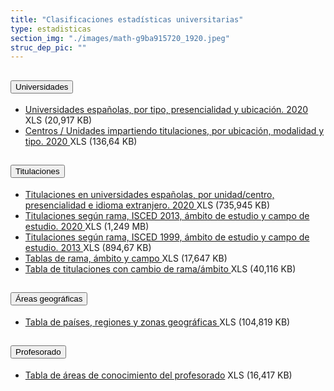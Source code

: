 ```yaml
---
title: "Clasificaciones estadísticas universitarias"
type: estadisticas
section_img: "./images/math-g9ba915720_1920.jpeg"
struc_dep_pic: ""
---
```

<section>
    <article>
        <div class="container container_xl_accoordion p-0">
            <div class="row mt-4">
                <div class="col-lg-12 content_collapse mb-120">
                            <div class="accordion" id="accordionPanelsStayOpenExample">
                                <div class="accordion-item">
                                    <h2 class="accordion-header" id="panelsStayOpen-headingOne">
                                        <button class="accordion-button collapsed" type="button" data-bs-toggle="collapse" data-bs-target="#panelsStayOpen-collapseOne" aria-expanded="false" aria-controls="panelsStayOpen-collapseOne">
                                            Universidades
                                        </button>
                                    </h2>
                                    <div id="panelsStayOpen-collapseOne" class="accordion-collapse collapse " aria-labelledby="panelsStayOpen-headingOne">
                                        <div class="accordion-body">
                                            <article id="section_link">
                                                <div class="container-fluid">
                                                    <div class="row">
                                                        <div class="col-12">
                                                            <ul>
                                <li><a href="{{<siteurl>}}documentos/excel/estadisticas/Clasificaciones-Universidades-2020.xlsx" target="_blank">Universidades españolas, por tipo, presencialidad y ubicación. 2020 <i class="fas fa-external-link-alt"></i></a> <i class="far fa-file-excel text-success"></i> XLS (20,917 KB)
                                <li><a href="{{<siteurl>}}documentos/excel/estadisticas/clasificaciones-centros-unidades-2020.xlsx" target="_blank">Centros / Unidades impartiendo titulaciones, por ubicación, modalidad y tipo. 2020 <i class="fas fa-external-link-alt"></i></a> <i class="far fa-file-excel text-success"></i> XLS (136,64 KB)
                            </ul>
                                                        </div>
                                                    </div>
                                                </div>
                                            </article>
                                        </div>
                                    </div>
                                </div>
                                <div class="accordion-item">
                                    <h2 class="accordion-header" id="panelsStayOpen-headingTwo">
                                        <button class="accordion-button collapsed" type="button" data-bs-toggle="collapse" data-bs-target="#panelsStayOpen-collapseTwo" aria-expanded="false">
                                            Titulaciones
                                        </button>
                                    </h2>
                                    <div id="panelsStayOpen-collapseTwo" class="accordion-collapse collapse" aria-labelledby="panelsStayOpen-headingTwo">
                                        <div class="accordion-body">
                                            <article id="section_link">
                                                <div class="container-fluid">
                                                    <div class="row">
                                                        <div class="col-12">
                            <ul>
                                <li><a href="{{<siteurl>}}documentos/excel/estadisticas/Titulaciones_uni_espanolas_x_uni-centr-presen_idio-2020.xlsx" target="_blank">Titulaciones en universidades españolas, por unidad/centro, presencialidad e idioma extranjero. 2020 <i class="fas fa-external-link-alt"></i></a>  <i class="far fa-file-excel text-success"></i> XLS (735,945 KB)  
                                <li><a href="{{<siteurl>}}documentos/excel/estadisticas/Titulaciones_rama_ISCED13_ambito_estudio_campo_estudio.2020.xlsx" target="_blank">Titulaciones según rama, ISCED 2013, ámbito de estudio y campo de estudio. 2020  <i class="fas fa-external-link-alt"></i></a>  <i class="far fa-file-excel text-success"></i> XLS (1,249 MB) 
                                <li><a href="https://www.universidades.gob.es/stfls/MICINN/Universidades/Ficheros/Estadisticas/Titulaciones_rama_ISCED_1999_ambito_campo_estudio_2013_2.xlsx" target="_blank">Titulaciones según rama, ISCED 1999, ámbito de estudio y campo de estudio. 2013  <i class="fas fa-external-link-alt"></i></a> <i class="far fa-file-excel text-success"></i> XLS (894,67 KB) 
                                <li><a href="https://www.universidades.gob.es/stfls/MICINN/Universidades/Ficheros/Estadisticas/clasificaciones-tablas-rama-ambito-campo-2019.xlsx" target="_blank">Tablas de rama, ámbito y campo  <i class="fas fa-external-link-alt"></i></a> <i class="far fa-file-excel text-success"></i> XLS (17,647 KB) 
                                <li><a href="https://www.universidades.gob.es/stfls/MICINN/Universidades/Ficheros/Estadisticas/cambiosambitoramatitulacionesciclogrado.xlsx" target="_blank">Tabla de titulaciones con cambio de rama/ámbito <i class="fas fa-external-link-alt"></i></a> <i class="far fa-file-excel text-success"></i> XLS (40,116 KB) 
                            </ul>
                                                        </div>
                                                    </div>
                                                </div>
                                            </article>
                                        </div>
                                    </div>
            </div>
                                <div class="accordion-item">
                                    <h2 class="accordion-header" id="panelsStayOpen-headingTree">
                                        <button class="accordion-button collapsed" type="button" data-bs-toggle="collapse" data-bs-target="#panelsStayOpen-collapseTree" aria-expanded="false">
                                                Áreas geográficas
                                        </button>
                                    </h2>
                                    <div id="panelsStayOpen-collapseTree" class="accordion-collapse collapse" aria-labelledby="panelsStayOpen-headingTree">
                                        <div class="accordion-body">
                                            <article id="section_link">
                                                <div class="container-fluid">
                                                    <div class="row">
                                                        <div class="col-12">
                                                            <ul>
                            <li><a href="https://www.universidades.gob.es/stfls/MICINN/Universidades/Ficheros/Estadisticas/clasificaciones-paises-regiones-zona-2019.xlsx" target="_blank">Tabla de países, regiones y zonas geográficas <i class="fas fa-external-link-alt"></i></a> <i class="far fa-file-excel text-success"></i> XLS (104,819 KB)
                            </ul>
                            </div>
                                                    </div>
                                                </div>
                                            </article>
                                        </div>
                                    </div>
                                </div>
                                <div class="accordion-item">
                                    <h2 class="accordion-header" id="panelsStayOpen-headingFour">
                                        <button class="accordion-button collapsed" type="button" data-bs-toggle="collapse" data-bs-target="#panelsStayOpen-collapseFour" aria-expanded="false">
                                            Profesorado
                                        </button>
                                    </h2>
                                    <div id="panelsStayOpen-collapseFour" class="accordion-collapse collapse" aria-labelledby="panelsStayOpen-headingFour">
                                        <div class="accordion-body">
                                            <article id="section_link">
                                                <div class="container-fluid">
                                                    <div class="row">
                                                        <div class="col-12">
                                                            <ul>
                            <li><a href="https://www.universidades.gob.es/stfls/MICINN/Universidades/Ficheros/Estadisticas/clasificaciones-areas-de-conocimiento.xlsx" target="_blank">Tabla de áreas de conocimiento del profesorado<i class="fas fa-external-link-alt"></i></a>  <i class="far fa-file-excel text-success"></i> XLS (16,417 KB)
                            </ul>	
                                                </div>
                                            </div>
                                        </div>
                                    </article>
                                </div>
                            </div>
                        </div>         
                    </div>
                </div>
            </div>
        </div>
    </article>
</section>
